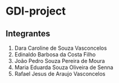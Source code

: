 # GDI-project
## Integrantes
1. Dara Caroline de Souza Vasconcelos <dcsv>
2. Edinaldo Barbosa da Costa Filho <ebcf2>
3. João Pedro Souza Pereira de Moura <jpspm>
4. Maria Eduarda Souza Oliveira de Senna <mesos>
5. Rafael Jesus de Araujo Vasconcelos <rjav>
